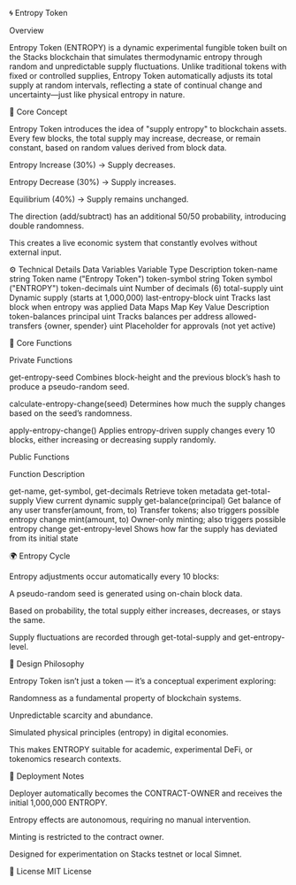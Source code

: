 🌀 Entropy Token

Overview

Entropy Token (ENTROPY) is a dynamic experimental fungible token built on the Stacks blockchain that simulates thermodynamic entropy through random and unpredictable supply fluctuations.
Unlike traditional tokens with fixed or controlled supplies, Entropy Token automatically adjusts its total supply at random intervals, reflecting a state of continual change and uncertainty—just like physical entropy in nature.

🔬 Core Concept

Entropy Token introduces the idea of "supply entropy" to blockchain assets.
Every few blocks, the total supply may increase, decrease, or remain constant, based on random values derived from block data.

Entropy Increase (30%) → Supply decreases.

Entropy Decrease (30%) → Supply increases.

Equilibrium (40%) → Supply remains unchanged.

The direction (add/subtract) has an additional 50/50 probability, introducing double randomness.

This creates a live economic system that constantly evolves without external input.

⚙️ Technical Details
Data Variables
Variable	Type	Description
token-name	string	Token name ("Entropy Token")
token-symbol	string	Token symbol ("ENTROPY")
token-decimals	uint	Number of decimals (6)
total-supply	uint	Dynamic supply (starts at 1,000,000)
last-entropy-block	uint	Tracks last block when entropy was applied
Data Maps
Map	Key	Value	Description
token-balances	principal	uint	Tracks balances per address
allowed-transfers	{owner, spender}	uint	Placeholder for approvals (not yet active)

🔐 Core Functions

Private Functions

get-entropy-seed
Combines block-height and the previous block’s hash to produce a pseudo-random seed.

calculate-entropy-change(seed)
Determines how much the supply changes based on the seed’s randomness.

apply-entropy-change()
Applies entropy-driven supply changes every 10 blocks, either increasing or decreasing supply randomly.

Public Functions

Function	Description

get-name, get-symbol, get-decimals	Retrieve token metadata
get-total-supply	View current dynamic supply
get-balance(principal)	Get balance of any user
transfer(amount, from, to)	Transfer tokens; also triggers possible entropy change
mint(amount, to)	Owner-only minting; also triggers possible entropy change
get-entropy-level	Shows how far the supply has deviated from its initial state

🌍 Entropy Cycle

Entropy adjustments occur automatically every 10 blocks:

A pseudo-random seed is generated using on-chain block data.

Based on probability, the total supply either increases, decreases, or stays the same.

Supply fluctuations are recorded through get-total-supply and get-entropy-level.

🧠 Design Philosophy

Entropy Token isn’t just a token — it’s a conceptual experiment exploring:

Randomness as a fundamental property of blockchain systems.

Unpredictable scarcity and abundance.

Simulated physical principles (entropy) in digital economies.

This makes ENTROPY suitable for academic, experimental DeFi, or tokenomics research contexts.


🚀 Deployment Notes

Deployer automatically becomes the CONTRACT-OWNER and receives the initial 1,000,000 ENTROPY.

Entropy effects are autonomous, requiring no manual intervention.

Minting is restricted to the contract owner.

Designed for experimentation on Stacks testnet or local Simnet.

🧾 License
MIT License